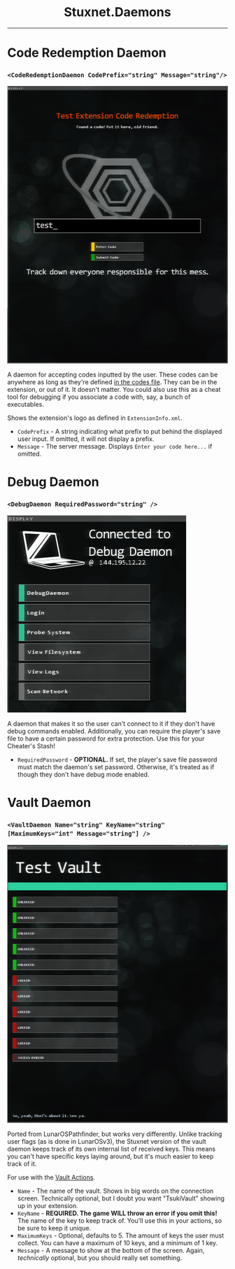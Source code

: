 <center>
<h1>Stuxnet.Daemons</h1>
</center>

---

# Code Redemption Daemon
### `<CodeRedemptionDaemon CodePrefix="string" Message="string"/>`
![Code Redemption Daemon Example](./images/code_daemon_example.png)

A daemon for accepting codes inputted by the user. These codes can be anywhere as long as they're defined [in the codes file](./StuxnetFiles.md#codes-file). They can be in the extension, or out of it. It doesn't matter. You could also use this as a cheat tool for debugging if you associate a code with, say, a bunch of executables.

Shows the extension's logo as defined in `ExtensionInfo.xml`.

* `CodePrefix` - A string indicating what prefix to put behind the displayed user input. If omitted, it will not display a prefix.
* `Message` - The server message. Displays `Enter your code here...` if omitted.

# Debug Daemon
### `<DebugDaemon RequiredPassword="string" />`
![Computer connection screen](./images/debug_daemon_example.png)

A daemon that makes it so the user can't connect to it if they don't have debug commands enabled. Additionally, you can require the player's save file to have a certain password for extra protection. Use this for your Cheater's Stash!

* `RequiredPassword` - **OPTIONAL.** If set, the player's save file password must match the daemon's set password. Otherwise, it's treated as if though they don't have debug mode enabled.

# Vault Daemon
### `<VaultDaemon Name="string" KeyName="string" [MaximumKeys="int" Message="string"] />`
![Vault daemon example](./images/vault_example.png)

Ported from LunarOSPathfinder, but works very differently. Unlike tracking user flags (as is done in LunarOSv3), the Stuxnet version of the vault daemon keeps track of its own internal list of received keys. This means you can't have specific keys laying around, but it's much easier to keep track of it.

For use with the [Vault Actions](./Actions.md#vault-actions).

* `Name` - The name of the vault. Shows in big words on the connection screen. Technically optional, but I doubt you want "TsukiVault" showing up in your extension.
* `KeyName` - **REQUIRED. The game WILL throw an error if you omit this!** The name of the key to keep track of. You'll use this in your actions, so be sure to keep it unique.
* `MaximumKeys` - Optional, defaults to 5. The amount of keys the user must collect. You can have a maximum of 10 keys, and a minimum of 1 key.
* `Message` - A message to show at the bottom of the screen. Again, *technically* optional, but you should really set something.